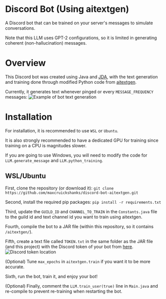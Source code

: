 # Discord Bot (Using aitextgen)
A Discord bot that can be trained on your server's messages to simulate conversations.

Note that this LLM uses GPT-2 configurations, so it is limited in generating coherent (non-hallucination) messages.

# Overview
This Discord bot was created using Java and [JDA](https://github.com/discord-jda/JDA), with the text generation and training done through modified Python code from [aitextgen](https://github.com/minimaxir/aitextgen).

Currently, it generates text whenever pinged or every `MESSAGE_FREQUENCY` messages:
![Example of bot text generation](https://i.gyazo.com/0192c87199ec93f93ba2477af0ac205f.png)

# Installation
For installation, it is recommended to use `WSL` or `Ubuntu`.

It is also strongly recommended to have a dedicated GPU for training since training on a CPU is magnitudes slower.

If you are going to use Windows, you will need to modify the code for `LLM.generate_message` and `LLM.python_training`.

## WSL/Ubuntu
First, clone the repository (or download it): `git clone https://github.com/maxcruickshanks/discord-bot-aitextgen.git`

Second, install the required pip packages: `pip install -r requirements.txt`

Third, update the `GUILD_ID` and `CHANNEL_TO_TRAIN` in the `Constants.java` file to the guild id and text channel id you want to train using aitextgen.

Fourth, compile the bot to a JAR file (within this repository, so it contains `/aitextgen/`).

Fifth, create a text file called `TOKEN.txt` in the same folder as the JAR file (and this project) with the Discord token of your bot from [here](https://discord.com/developers/applications/).
![Discord token location](https://i.gyazo.com/356884038b0463e14cd99b8a0ed92189.png)

(Optional) Tune `max_epochs` in `aitextgen.train` if you want it to be more accurate.

Sixth, run the bot, train it, and enjoy your bot!

(Optional) Finally, comment the `LLM.train_user(true)` line in `Main.java` and re-compile to prevent re-training when restarting the bot.
